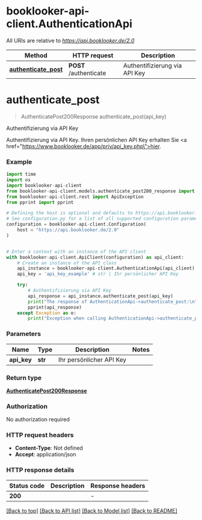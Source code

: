 # booklooker-api-client.AuthenticationApi

All URIs are relative to *https://api.booklooker.de/2.0*

Method | HTTP request | Description
------------- | ------------- | -------------
[**authenticate_post**](AuthenticationApi.md#authenticate_post) | **POST** /authenticate | Authentifizierung via API Key


# **authenticate_post**
> AuthenticatePost200Response authenticate_post(api_key)

Authentifizierung via API Key

Authentifizierung via API Key. Ihren persönlichen API Key erhalten Sie <a href=\"https://www.booklooker.de/app/priv/api_key.php\">hier</a>. 

### Example

```python
import time
import os
import booklooker-api-client
from booklooker-api-client.models.authenticate_post200_response import AuthenticatePost200Response
from booklooker-api-client.rest import ApiException
from pprint import pprint

# Defining the host is optional and defaults to https://api.booklooker.de/2.0
# See configuration.py for a list of all supported configuration parameters.
configuration = booklooker-api-client.Configuration(
    host = "https://api.booklooker.de/2.0"
)


# Enter a context with an instance of the API client
with booklooker-api-client.ApiClient(configuration) as api_client:
    # Create an instance of the API class
    api_instance = booklooker-api-client.AuthenticationApi(api_client)
    api_key = 'api_key_example' # str | Ihr persönlicher API Key

    try:
        # Authentifizierung via API Key
        api_response = api_instance.authenticate_post(api_key)
        print("The response of AuthenticationApi->authenticate_post:\n")
        pprint(api_response)
    except Exception as e:
        print("Exception when calling AuthenticationApi->authenticate_post: %s\n" % e)
```



### Parameters

Name | Type | Description  | Notes
------------- | ------------- | ------------- | -------------
 **api_key** | **str**| Ihr persönlicher API Key | 

### Return type

[**AuthenticatePost200Response**](AuthenticatePost200Response.md)

### Authorization

No authorization required

### HTTP request headers

 - **Content-Type**: Not defined
 - **Accept**: application/json

### HTTP response details
| Status code | Description | Response headers |
|-------------|-------------|------------------|
**200** |  |  -  |

[[Back to top]](#) [[Back to API list]](../README.md#documentation-for-api-endpoints) [[Back to Model list]](../README.md#documentation-for-models) [[Back to README]](../README.md)

